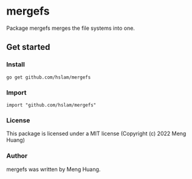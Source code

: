 # mergefs

Package mergefs merges the file systems into one.

## Get started

### Install
```
go get github.com/hslam/mergefs
```
### Import
```
import "github.com/hslam/mergefs"
```

### License
This package is licensed under a MIT license (Copyright (c) 2022 Meng Huang)

### Author
mergefs was written by Meng Huang.



